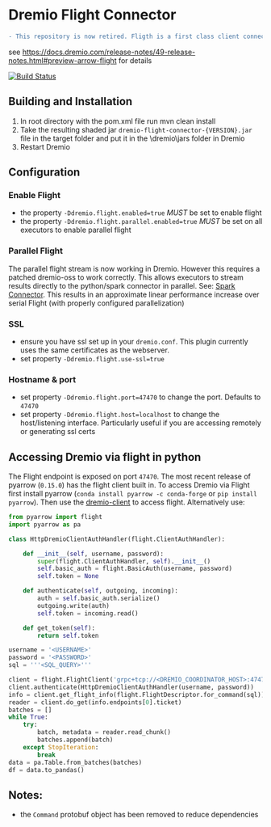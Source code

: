 # Dremio Flight Connector
```diff
- This repository is now retired. Fligth is a first class client connection in Dremio
```
see https://docs.dremio.com/release-notes/49-release-notes.html#preview-arrow-flight for details

[![Build Status](https://travis-ci.org/dremio-hub/dremio-flight-connector.svg?branch=master)](https://travis-ci.org/dremio-hub/dremio-flight-connector)

## Building and Installation

1. In root directory with the pom.xml file run mvn clean install
1. Take the resulting shaded jar `dremio-flight-connector-{VERSION}.jar` file in the target folder and put it in the \dremio\jars folder in Dremio
1. Restart Dremio

## Configuration

### Enable Flight

* the property `-Ddremio.flight.enabled=true` *MUST* be set to enable flight
* the property `-Ddremio.flight.parallel.enabled=true` *MUST* be set on all executors to enable parallel flight

### Parallel Flight
The parallel flight stream is now working in Dremio. However this requires a patched dremio-oss to work correctly. This allows executors to stream
results directly to the python/spark connector in parallel. See: [Spark Connector](https://github.com/rymurr/flight-spark-source). This results in an
approximate linear performance increase over serial Flight (with properly configured parallelization)


### SSL
* ensure you have ssl set up in your `dremio.conf`. This plugin currently uses the same certificates as the webserver.
* set property `-Ddremio.flight.use-ssl=true`

### Hostname & port

* set property `-Ddremio.flight.port=47470` to change the port. Defaults to `47470`
* set property `-Ddremio.flight.host=localhost` to change the host/listening interface. Particularly useful if you are 
accessing remotely or generating ssl certs 

## Accessing Dremio via flight in python

The Flight endpoint is exposed on port `47470`. The most recent release of pyarrow (`0.15.0`) has the flight client 
built in. To access Dremio via Flight first install pyarrow (`conda install pyarrow -c conda-forge` or `pip install pyarrow`). Then 
use the [dremio-client](https://github.com/rymurr/dremio_client) to access flight. Alternatively use:


```python
from pyarrow import flight
import pyarrow as pa

class HttpDremioClientAuthHandler(flight.ClientAuthHandler):

    def __init__(self, username, password):
        super(flight.ClientAuthHandler, self).__init__()
        self.basic_auth = flight.BasicAuth(username, password)
        self.token = None

    def authenticate(self, outgoing, incoming):
        auth = self.basic_auth.serialize()
        outgoing.write(auth)
        self.token = incoming.read()

    def get_token(self):
        return self.token

username = '<USERNAME>'
password = '<PASSWORD>'
sql = '''<SQL_QUERY>'''

client = flight.FlightClient('grpc+tcp://<DREMIO_COORDINATOR_HOST>:47470')
client.authenticate(HttpDremioClientAuthHandler(username, password)) 
info = client.get_flight_info(flight.FlightDescriptor.for_command(sql))
reader = client.do_get(info.endpoints[0].ticket)
batches = []
while True:
    try:
        batch, metadata = reader.read_chunk()
        batches.append(batch)
    except StopIteration:
        break
data = pa.Table.from_batches(batches)
df = data.to_pandas()
```

## Notes:

* the `Command` protobuf object has been removed to reduce dependencies
